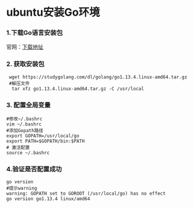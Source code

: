 # ubuntu安装Go环境

### 1.下载Go语言安装包

官网：[下载地址](https://golang.google.cn/dl/)

### 2. 获取安装包

```
 wget https://studygolang.com/dl/golang/go1.13.4.linux-amd64.tar.gz
 #解压文件
  tar xfz go1.13.4.linux-amd64.tar.gz -C /usr/local
```

### 3. 配置全局变量

```
#修改~/.bashrc
vim ~/.bashrc
#添加Gopath路径
export GOPATH=/usr/local/go
export PATH=$GOPATH/bin:$PATH
# 激活配置
source ~/.bashrc
```

### 4.验证是否配置成功

```
go version
#提示warning
warning: GOPATH set to GOROOT (/usr/local/go) has no effect
go version go1.13.4 linux/amd64
```



